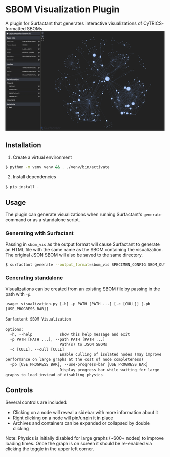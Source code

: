 # SBOM Visualization Plugin
A plugin for Surfactant that generates interactive visualizations of CyTRICS-formatted SBOMs
![Example Output](./Example.jpeg)

## Installation
1. Create a virtual environment
```bash
$ python -m venv venv && . ./venv/bin/activate
```
2. Install dependencies
```bash
$ pip install .
```

## Usage
The plugin can generate visualizations when running Surfactant's `generate` command or as a standalone script.

### Generating with Surfactant
Passing in `sbom_vis` as the output format will cause Surfactant to generate an HTML file with the same name as the SBOM containing the visualization. The original JSON SBOM will also be saved to the same directory.
```bash
$ surfactant generate --output_format=sbom_vis SPECIMEN_CONFIG SBOM_OUTFILE
```

### Generating standalone
Visualizations can be created from an existing SBOM file by passing in the path with `-p`.
```
usage: visualization.py [-h] -p PATH [PATH ...] [-c [CULL]] [-pb [USE_PROGRESS_BAR]]

Surfactant SBOM Visualization

options:
  -h, --help            show this help message and exit
  -p PATH [PATH ...], --path PATH [PATH ...]
                        Path(s) to JSON SBOMs
  -c [CULL], --cull [CULL]
                        Enable culling of isolated nodes (may improve performance on large graphs at the cost of node completeness)
  -pb [USE_PROGRESS_BAR], --use-progress-bar [USE_PROGRESS_BAR]
                        Display progress bar while waiting for large graphs to load instead of disabling physics
```

## Controls
Several controls are included:
* Clicking on a node will reveal a sidebar with more information about it
* Right clicking on a node will pin/unpin it in place
* Archives and containers can be expanded or collapsed by double clicking

Note: Physics is initially disabled for large graphs (~600+ nodes) to improve loading times. Once the graph is on screen it should be re-enabled via clicking the toggle in the upper left corner.
